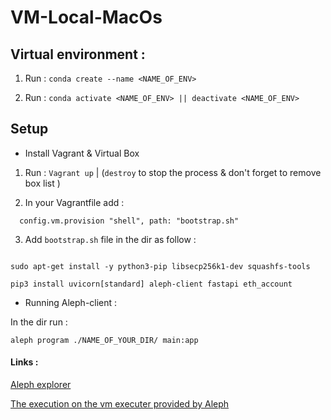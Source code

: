 # VM-Local-MacOs

## Virtual environment :

1. Run : ``` conda create --name <NAME_OF_ENV> ``` 

2. Run : ``` conda activate <NAME_OF_ENV> || deactivate <NAME_OF_ENV> ``` 


## Setup

- Install Vagrant & Virtual Box 

1.  Run : ``` Vagrant up ``` | (``` destroy ```  to stop the process & don't forget to remove box list ) 

2.  In your Vagrantfile add :

```   config.vm.provision "shell", path: "bootstrap.sh" ```

3. Add ``` bootstrap.sh ``` file in the dir as follow : 

``` apt-get update

sudo apt-get install -y python3-pip libsecp256k1-dev squashfs-tools

pip3 install uvicorn[standard] aleph-client fastapi eth_account

``` 

- Running Aleph-client : 

In the dir run :

``` aleph program ./NAME_OF_YOUR_DIR/ main:app ``` 



#### Links :

[Aleph explorer](https://explorer.aleph.im/address/ETH/0x561AC1B0fD15Ba029a176892761c29000A508768/message/PROGRAM/d5ebd087ed488c6b349737ba7b5cafdc595bd75ea95a3f096766176ec024fded)

[The execution on the vm executer provided by Aleph](https://aleph.sh/vm/d5ebd087ed488c6b349737ba7b5cafdc595bd75ea95a3f096766176ec024fded)





